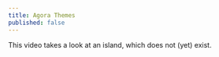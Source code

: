 ```yaml
---
title: Agora Themes
published: false
---
```


This video takes a look at an island, which does not (yet) exist.
